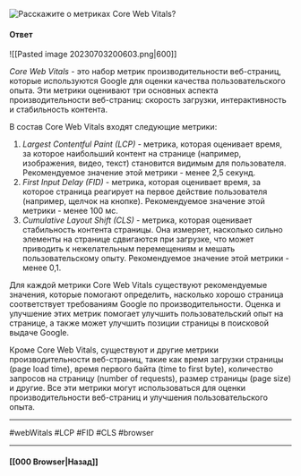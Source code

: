 
![Расскажите о метриках Core Web Vitals?](https://youtu.be/DQ0BLu6rZYc?t=314)

#### Ответ

![[Pasted image 20230703200603.png|600]]

*Core Web Vitals* - это набор метрик производительности веб-страниц, которые используются Google для оценки качества пользовательского опыта. Эти метрики оценивают три основных аспекта производительности веб-страниц: скорость загрузки, интерактивность и стабильность контента.

В состав Core Web Vitals входят следующие метрики:

1. *Largest Contentful Paint (LCP)* - метрика, которая оценивает время, за которое наибольший контент на странице (например, изображения, видео, текст) становится видимым для пользователя. Рекомендуемое значение этой метрики - менее 2,5 секунд.
2. *First Input Delay (FID)* - метрика, которая оценивает время, за которое страница реагирует на первое действие пользователя (например, щелчок на кнопке). Рекомендуемое значение этой метрики - менее 100 мс.
3. *Cumulative Layout Shift (CLS)* - метрика, которая оценивает стабильность контента страницы. Она измеряет, насколько сильно элементы на странице сдвигаются при загрузке, что может приводить к нежелательным перемещениям и мешать пользовательскому опыту. Рекомендуемое значение этой метрики - менее 0,1.

Для каждой метрики Core Web Vitals существуют рекомендуемые значения, которые помогают определить, насколько хорошо страница соответствует требованиям Google по производительности. Оценка и улучшение этих метрик помогает улучшить пользовательский опыт на странице, а также может улучшить позиции страницы в поисковой выдаче Google.

Кроме Core Web Vitals, существуют и другие метрики производительности веб-страниц, такие как время загрузки страницы (page load time), время первого байта (time to first byte), количество запросов на страницу (number of requests), размер страницы (page size) и другие. Все эти метрики могут использоваться для оценки производительности веб-страниц и улучшения пользовательского опыта.

___
#webWitals #LCP #FID #CLS #browser

___

#### [[000 Browser|Назад]]